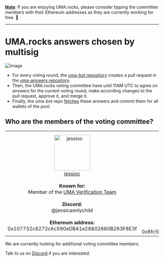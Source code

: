 <ins><b>Note</b></ins>: If you are enjoying UMA.rocks, please consider tipping the committee members with their Ethereum addresses as they are currently working for free. 🙏

-----

# UMA.rocks answers chosen by multisig

![image](https://github.com/user-attachments/assets/859908dd-490c-4f3b-b77e-6962a2b3e303)



- For every voting round, the [uma-bot repository](https://github.com/lancelot-c/uma-bot) creates a pull request in the [uma-answers repository](https://github.com/lancelot-c/uma-answers).
- Then, the UMA.rocks voting committee have until 11AM UTC to agree on answers for the current voting round, make according changes to the pull request, approve it, and merge it.
- Finally, the uma-bot repo [fetches](https://github.com/lancelot-c/uma-bot/blob/c9054c6f5b4df1116093a3ecd104dbfe77a66aa8/smart-contract-calls/common.ts#L706) these answers and commit them for all wallets of the pool.


## Who are the members of the voting committee?

<table><tr>
  <td align="center"><a href="https://github.com/jessioc"><img alt="jessioc" src="https://cdn.discordapp.com/avatars/634236418310275072/f9a78a27cdb2a1fc8027a5b8f07cbc1f.webp?size=300" width="117" /><br />jessioc</a>
    <br /><br /><b>Known for:</b><br />Member of the <a href="https://docs.uma.xyz/verification-guide/verification-system">UMA Verification Team</a>
    <br /><br /><b>Discord:</b><br />@jessicaonlychild
    <br /><br /><b>Ethereum address:</b><br />0x107732c8272cAc590eDB41e28802680B263F8E3f
  </td>
  
  <td align="center"><a href="https://github.com/ilMagnifico"><img alt="ilMagnifico" src="https://avatars.githubusercontent.com/u/16544166?v=4" width="117" /><br />ilMagnifico</a>
    <br /><br /><b>Known for:</b><br />Trusted member of the<br /><a href="https://discord.gg/vjRfjGd2">PolyWhale Repellers Discord</a>
    <br /><br /><b>Discord:</b><br />@neos314
    <br /><br /><b>Ethereum address:</b><br />0x6fc5b81c6c117015fdd36fdea25a9c1ec243daf1
  </td>
  
  <td align="center"><a href="https://github.com/lancelot-c"><img alt="lancelot-c" src="https://avatars.githubusercontent.com/u/1041338?v=4" width="117" /><br />lancelot-c</a>
    <br /><br /><b>Known for:</b><br />Founder of <a href="https://www.uma.rocks/">UMA.rocks</a>
    <br /><br /><b>Discord:</b><br />@frigodor
    <br /><br /><b>Ethereum address:</b><br />0x1f3961AcC0B35Ceb9e6051DD77D4e31EFF57Ef14
  </td>
  
</tr></table>


We are currently looking for additional voting committee members.

Talk to us on [Discord](https://discord.gg/nqxpBsv26A) if you are interested.
